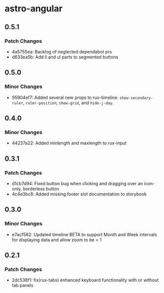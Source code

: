 # astro-angular

## 0.5.1

### Patch Changes

- 4a5755ea: Backlog of neglected dependabot prs
- d633ea5b: Add li and ul parts to segmented buttons

## 0.5.0

### Minor Changes

- 95904ef7: Added several new props to rux-timeline. `show-secondary-ruler`, `ruler-position`, `show-grid`, and `hide-j-day`.

## 0.4.0

### Minor Changes

- 44237a22: Added minlength and maxlength to rux-input

## 0.3.1

### Patch Changes

- d1cb7d94: Fixed button bug when clicking and dragging over an icon-only, borderless button
- 4c4e3bc8: Added missing footer slot documentation to storybook

## 0.3.0

### Minor Changes

- e7acf582: Updated timeline BETA to support Month and Week intervals for displaying data and allow zoom to be < 1

## 0.2.1

### Patch Changes

- 2dc538f1: fix(rux-tabs) enhanced keyboard functionality with or without tab panels
